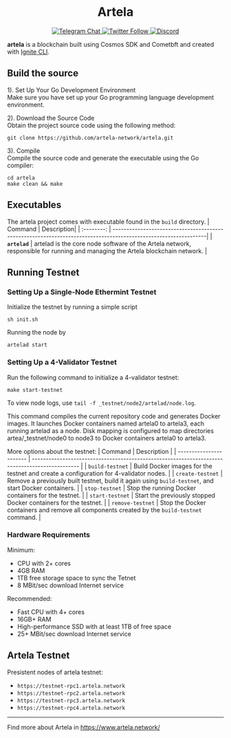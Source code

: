<h1 align="center"> Artela </h1>

<div align="center">
  <a href="https://t.me/artela_official" target="_blank">
    <img alt="Telegram Chat" src="https://img.shields.io/endpoint?color=neon&logo=telegram&label=chat&url=https%3A%2F%2Ftg.sumanjay.workers.dev%2Fpolaris_devs">
  </a>
  <a href="https://twitter.com/Artela_Network" target="_blank">
    <img alt="Twitter Follow" src="https://img.shields.io/twitter/follow/Artela_Network">
  <a href="https://discord.gg/artela">
   <img src="https://img.shields.io/badge/discord-join%20chat-blue.svg" alt="Discord">
  </a>
</div>

**artela** is a blockchain built using Cosmos SDK and Cometbft and created with [Ignite CLI](https://ignite.com/cli).

## Build the source

1). Set Up Your Go Development Environment<br />
Make sure you have set up your Go programming language development environment.

2). Download the Source Code<br />
Obtain the project source code using the following method:

```
git clone https://github.com/artela-network/artela.git
```

3). Compile<br />
Compile the source code and generate the executable using the Go compiler:

```
cd artela
make clean && make
```

## Executables

The artela project comes with executable found in the `build` directory.
|  Command   | Description|
| :--------: | ----------------------------------------------------------------------------------------------------------------|
| **`artelad`** | artelad is the core node software of the Artela network, responsible for running and managing the Artela blockchain network. |

## Running Testnet

### Setting Up a Single-Node Ethermint Testnet

Initialize the testnet by running a simple script<br />

```
sh init.sh
```

Running the node by

```
artelad start
```

### Setting Up a 4-Validator Testnet

Run the following command to initialize a 4-validator testnet:

```
make start-testnet
```

To view node logs, use `tail -f _testnet/node2/artelad/node.log`.<br />

This command compiles the current repository code and generates Docker images. It launches Docker containers named artela0 to artela3, each running artelad as a node. Disk mapping is configured to map directories artea/_testnet/node0 to node3 to Docker containers artela0 to artela3. <br />

More options about the testnet:
| Command           | Description                                                                                     |
| ----------------------- | ----------------------------------------------------------------------------------------------- |
| <span style="white-space:nowrap">`build-testnet`</span> | Build Docker images for the testnet and create a configuration for 4-validator nodes.           |
| <span style="white-space:nowrap">`create-testnet`</span> | Remove a previously built testnet, build it again using `build-testnet`, and start Docker containers. |
| <span style="white-space:nowrap">`stop-testnet`</span> | Stop the running Docker containers for the testnet.                                             |
| <span style="white-space:nowrap">`start-testnet`</span> | Start the previously stopped Docker containers for the testnet.                                 |
| <span style="white-space:nowrap">`remove-testnet`</span> | Stop the Docker containers and remove all components created by the `build-testnet` command.    |

### Hardware Requirements

Minimum:

* CPU with 2+ cores
* 4GB RAM
* 1TB free storage space to sync the Tetnet
* 8 MBit/sec download Internet service

Recommended:

* Fast CPU with 4+ cores
* 16GB+ RAM
* High-performance SSD with at least 1TB of free space
* 25+ MBit/sec download Internet service

## Artela Testnet

Presistent nodes of artela testnet:

* `https://testnet-rpc1.artela.network`
* `https://testnet-rpc2.artela.network`
* `https://testnet-rpc3.artela.network`
* `https://testnet-rpc4.artela.network`

---
Find more about Artela in <https://www.artela.network/>
